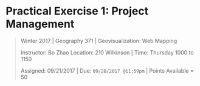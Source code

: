 # Practical Exercise 1: Project Management

> Winter 2017 | Geography 371 | Geovisualization: Web Mapping
>
> Instructor: Bo Zhao  Location: 210 Wilkinson | Time: Thursday 1000 to 1150
>
> Assigned: 09/21/2017 | Due: `09/28/2017 @11:59pm` | Points Available = 50


